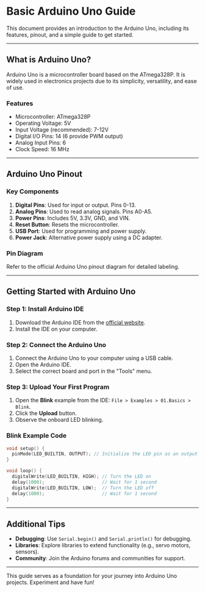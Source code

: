 # Basic Arduino Uno Guide

This document provides an introduction to the Arduino Uno, including its features, pinout, and a simple guide to get started.

---

## What is Arduino Uno?
Arduino Uno is a microcontroller board based on the ATmega328P. It is widely used in electronics projects due to its simplicity, versatility, and ease of use.

### Features
- Microcontroller: ATmega328P
- Operating Voltage: 5V
- Input Voltage (recommended): 7-12V
- Digital I/O Pins: 14 (6 provide PWM output)
- Analog Input Pins: 6
- Clock Speed: 16 MHz

---

## Arduino Uno Pinout

### Key Components
1. **Digital Pins**: Used for input or output. Pins 0-13.
2. **Analog Pins**: Used to read analog signals. Pins A0-A5.
3. **Power Pins**: Includes 5V, 3.3V, GND, and VIN.
4. **Reset Button**: Resets the microcontroller.
5. **USB Port**: Used for programming and power supply.
6. **Power Jack**: Alternative power supply using a DC adapter.

### Pin Diagram
Refer to the official Arduino Uno pinout diagram for detailed labeling.

---

## Getting Started with Arduino Uno

### Step 1: Install Arduino IDE
1. Download the Arduino IDE from the [official website](https://www.arduino.cc/en/software).
2. Install the IDE on your computer.

### Step 2: Connect the Arduino Uno
1. Connect the Arduino Uno to your computer using a USB cable.
2. Open the Arduino IDE.
3. Select the correct board and port in the "Tools" menu.

### Step 3: Upload Your First Program
1. Open the **Blink** example from the IDE: `File > Examples > 01.Basics > Blink`.
2. Click the **Upload** button.
3. Observe the onboard LED blinking.

### Blink Example Code
```cpp
void setup() {
  pinMode(LED_BUILTIN, OUTPUT); // Initialize the LED pin as an output
}

void loop() {
  digitalWrite(LED_BUILTIN, HIGH); // Turn the LED on
  delay(1000);                     // Wait for 1 second
  digitalWrite(LED_BUILTIN, LOW);  // Turn the LED off
  delay(1000);                     // Wait for 1 second
}
```

---

## Additional Tips
- **Debugging**: Use `Serial.begin()` and `Serial.println()` for debugging.
- **Libraries**: Explore libraries to extend functionality (e.g., servo motors, sensors).
- **Community**: Join the Arduino forums and communities for support.

---

This guide serves as a foundation for your journey into Arduino Uno projects. Experiment and have fun!
